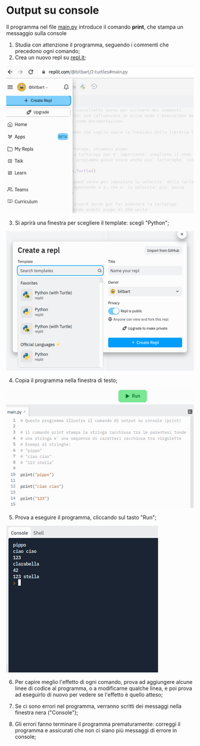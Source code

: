 # Output su console

Il programma nel file [main.py](main.py) introduce il comando **print**, che stampa un messaggio sulla console

1. Studia con attenzione il programma, seguendo i commenti che precedono ogni comando;
2. Crea un nuovo repl su [repl.it](https://replit.com/); 

![Create repl](replit-create.png)

3. Si aprirà una finestra per scegliere il template: scegli "Python"; 

![Choose template](replit-python.png)

4. Copia il programma nella finestra di testo;

![Choose template](replit-source.png)

5. Prova a eseguire il programma, cliccando sul tasto "Run";

![Choose template](replit-run.png)

6. Per capire meglio l'effetto di ogni comando, prova ad aggiungere alcune linee di codice al programma, o a modificarne qualche linea, 
   e poi prova ad eseguirlo di nuovo per vedere se l'effetto è quello atteso;
   
7. Se ci sono errori nel programma, verranno scritti dei messaggi nella finestra nera ("Console"); 
8. Gli errori fanno terminare il programma prematuramente: correggi il programma e assicurati che non ci siano più messaggi di errore in console;
